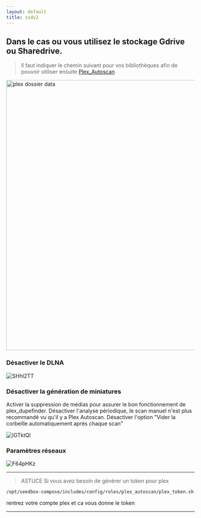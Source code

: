 ```yaml
---
layout: default
title: ssdv2
---
```

## Dans le cas ou vous utilisez le stockage Gdrive ou Sharedrive. 
> Il faut indiquer le chemin suivant pour vos bibliothèques afin de pouvoir utiliser ensuite [Plex_Autoscan](Plex-Autoscan)

<img width="721" alt="plex dossier data" src="https://user-images.githubusercontent.com/64525827/105615683-c1bf7f00-5dd2-11eb-8570-3a899bae1654.png">

### Désactiver le DLNA

![SHhl2TT](https://user-images.githubusercontent.com/64525827/105335857-d6d0be00-5bd8-11eb-929d-327bf1e75ea5.png)

### Désactiver la génération de miniatures

Activer la suppression de médias pour assurer le bon fonctionnement de plex_dupefinder. Désactiver l'analyse périodique, le scan manuel n'est plus recommandé vu qu'il y a Plex Autoscan. Désactiver l'option "Vider la corbeille automatiquement après chaque scan"

![lGTktQl](https://user-images.githubusercontent.com/64525827/105335927-ecde7e80-5bd8-11eb-833a-0ff344c1c857.png)

### Paramètres réseaux

![F64pHKz](https://user-images.githubusercontent.com/64525827/105335979-fb2c9a80-5bd8-11eb-9a63-668c92ca2e40.png)


***

> ASTUCE Si vous avez besoin de générer un token pour plex

```
/opt/seedbox-compose/includes/config/roles/plex_autoscan/plex_token.sh
```
 
rentrez votre compte plex et ca vous donne le token

***

